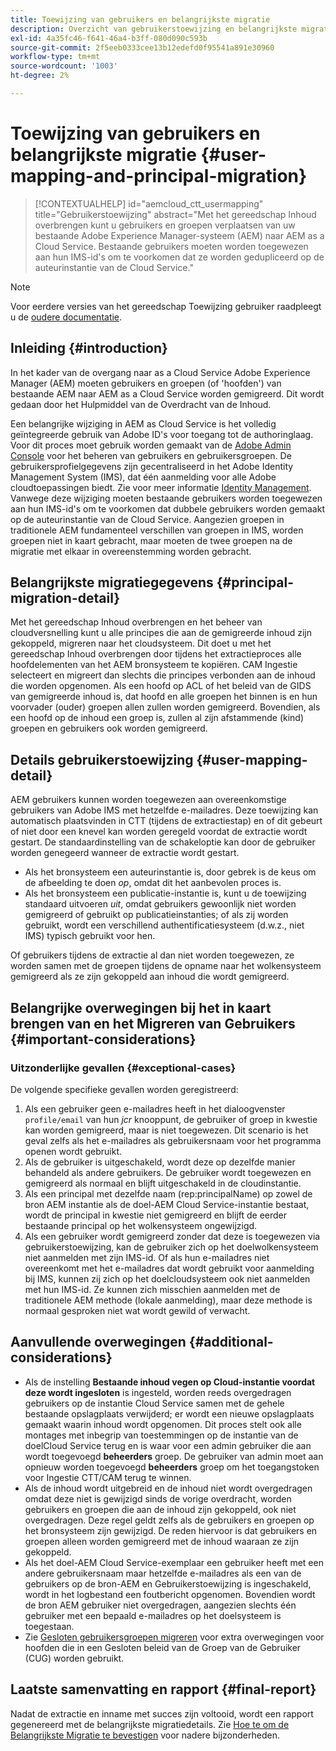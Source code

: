 ```yaml
---
title: Toewijzing van gebruikers en belangrijkste migratie
description: Overzicht van gebruikerstoewijzing en belangrijkste migratie in AEM as a Cloud Service.
exl-id: 4a35fc46-f641-46a4-b3ff-080d090c593b
source-git-commit: 2f5eeb0333cee13b12edefd0f95541a891e30960
workflow-type: tm+mt
source-wordcount: '1003'
ht-degree: 2%

---
```


# Toewijzing van gebruikers en belangrijkste migratie {#user-mapping-and-principal-migration}

>[!CONTEXTUALHELP]
>id="aemcloud_ctt_usermapping"
>title="Gebruikerstoewijzing"
>abstract="Met het gereedschap Inhoud overbrengen kunt u gebruikers en groepen verplaatsen van uw bestaande Adobe Experience Manager-systeem (AEM) naar AEM as a Cloud Service. Bestaande gebruikers moeten worden toegewezen aan hun IMS-id&#39;s om te voorkomen dat ze worden gedupliceerd op de auteurinstantie van de Cloud Service."

>[!NOTE]
>Voor eerdere versies van het gereedschap Toewijzing gebruiker raadpleegt u de [oudere documentatie](/help/journey-migration/content-transfer-tool/user-mapping-tool-legacy/considerations-user-mapping-tool-legacy.md).

## Inleiding {#introduction}

In het kader van de overgang naar as a Cloud Service Adobe Experience Manager (AEM) moeten gebruikers en groepen (of &#39;hoofden&#39;) van bestaande AEM naar AEM as a Cloud Service worden gemigreerd. Dit wordt gedaan door het Hulpmiddel van de Overdracht van de Inhoud.

Een belangrijke wijziging in AEM as Cloud Service is het volledig geïntegreerde gebruik van Adobe ID&#39;s voor toegang tot de authoringlaag. Voor dit proces moet gebruik worden gemaakt van de [Adobe Admin Console](https://helpx.adobe.com/nl/enterprise/using/admin-console.html) voor het beheren van gebruikers en gebruikersgroepen. De gebruikersprofielgegevens zijn gecentraliseerd in het Adobe Identity Management System (IMS), dat één aanmelding voor alle Adobe cloudtoepassingen biedt. Zie voor meer informatie [Identity Management](https://experienceleague.adobe.com/docs/experience-manager-cloud-service/content/overview/what-is-new-and-different.html#identity-management). Vanwege deze wijziging moeten bestaande gebruikers worden toegewezen aan hun IMS-id&#39;s om te voorkomen dat dubbele gebruikers worden gemaakt op de auteurinstantie van de Cloud Service. Aangezien groepen in traditionele AEM fundamenteel verschillen van groepen in IMS, worden groepen niet in kaart gebracht, maar moeten de twee groepen na de migratie met elkaar in overeenstemming worden gebracht.

## Belangrijkste migratiegegevens {#principal-migration-detail}

Met het gereedschap Inhoud overbrengen en het beheer van cloudversnelling kunt u alle principes die aan de gemigreerde inhoud zijn gekoppeld, migreren naar het cloudsysteem.  Dit doet u met het gereedschap Inhoud overbrengen door tijdens het extractieproces alle hoofdelementen van het AEM bronsysteem te kopiëren.  CAM Ingestie selecteert en migreert dan slechts die principes verbonden aan de inhoud die worden opgenomen. Als een hoofd op ACL of het beleid van de GIDS van gemigreerde inhoud is, dat hoofd en alle groepen het binnen is en hun voorvader (ouder) groepen allen zullen worden gemigreerd. Bovendien, als een hoofd op de inhoud een groep is, zullen al zijn afstammende (kind) groepen en gebruikers ook worden gemigreerd.

## Details gebruikerstoewijzing {#user-mapping-detail}

AEM gebruikers kunnen worden toegewezen aan overeenkomstige gebruikers van Adobe IMS met hetzelfde e-mailadres.  Deze toewijzing kan automatisch plaatsvinden in CTT (tijdens de extractiestap) en of dit gebeurt of niet door een knevel kan worden geregeld voordat de extractie wordt gestart. De standaardinstelling van de schakeloptie kan door de gebruiker worden genegeerd wanneer de extractie wordt gestart.

* Als het bronsysteem een auteurinstantie is, door gebrek is de keus om de afbeelding te doen _op_, omdat dit het aanbevolen proces is.
* Als het bronsysteem een publicatie-instantie is, kunt u de toewijzing standaard uitvoeren _uit_, omdat gebruikers gewoonlijk niet worden gemigreerd of gebruikt op publicatieinstanties; of als zij worden gebruikt, wordt een verschillend authentificatiesysteem (d.w.z., niet IMS) typisch gebruikt voor hen.

Of gebruikers tijdens de extractie al dan niet worden toegewezen, ze worden samen met de groepen tijdens de opname naar het wolkensysteem gemigreerd als ze zijn gekoppeld aan inhoud die wordt gemigreerd.

## Belangrijke overwegingen bij het in kaart brengen van en het Migreren van Gebruikers {#important-considerations}

### Uitzonderlijke gevallen {#exceptional-cases}

De volgende specifieke gevallen worden geregistreerd:

1. Als een gebruiker geen e-mailadres heeft in het dialoogvenster `profile/email` van hun *jcr* knooppunt, de gebruiker of groep in kwestie kan worden gemigreerd, maar is niet toegewezen. Dit scenario is het geval zelfs als het e-mailadres als gebruikersnaam voor het programma openen wordt gebruikt.
2. Als de gebruiker is uitgeschakeld, wordt deze op dezelfde manier behandeld als andere gebruikers. De gebruiker wordt toegewezen en gemigreerd als normaal en blijft uitgeschakeld in de cloudinstantie.
3. Als een principal met dezelfde naam (rep:principalName) op zowel de bron AEM instantie als de doel-AEM Cloud Service-instantie bestaat, wordt de principal in kwestie niet gemigreerd en blijft de eerder bestaande principal op het wolkensysteem ongewijzigd.
4. Als een gebruiker wordt gemigreerd zonder dat deze is toegewezen via gebruikerstoewijzing, kan de gebruiker zich op het doelwolkensysteem niet aanmelden met zijn IMS-id. Of als hun e-mailadres niet overeenkomt met het e-mailadres dat wordt gebruikt voor aanmelding bij IMS, kunnen zij zich op het doelcloudsysteem ook niet aanmelden met hun IMS-id. Ze kunnen zich misschien aanmelden met de traditionele AEM methode (lokale aanmelding), maar deze methode is normaal gesproken niet wat wordt gewild of verwacht.

## Aanvullende overwegingen {#additional-considerations}

* Als de instelling **Bestaande inhoud vegen op Cloud-instantie voordat deze wordt ingesloten** is ingesteld, worden reeds overgedragen gebruikers op de instantie Cloud Service samen met de gehele bestaande opslagplaats verwijderd; er wordt een nieuwe opslagplaats gemaakt waarin inhoud wordt opgenomen. Dit proces stelt ook alle montages met inbegrip van toestemmingen op de instantie van de doelCloud Service terug en is waar voor een admin gebruiker die aan wordt toegevoegd **beheerders** groep. De gebruiker van admin moet aan opnieuw worden toegevoegd **beheerders** groep om het toegangstoken voor Ingestie CTT/CAM terug te winnen.
* Als de inhoud wordt uitgebreid en de inhoud niet wordt overgedragen omdat deze niet is gewijzigd sinds de vorige overdracht, worden gebruikers en groepen die aan de inhoud zijn gekoppeld, ook niet overgedragen. Deze regel geldt zelfs als de gebruikers en groepen op het bronsysteem zijn gewijzigd. De reden hiervoor is dat gebruikers en groepen alleen worden gemigreerd met de inhoud waaraan ze zijn gekoppeld.
* Als het doel-AEM Cloud Service-exemplaar een gebruiker heeft met een andere gebruikersnaam maar hetzelfde e-mailadres als een van de gebruikers op de bron-AEM en Gebruikerstoewijzing is ingeschakeld, wordt in het logbestand een foutbericht opgenomen. Bovendien wordt de bron AEM gebruiker niet overgedragen, aangezien slechts één gebruiker met een bepaald e-mailadres op het doelsysteem is toegestaan.
* Zie [Gesloten gebruikersgroepen migreren](/help/journey-migration/content-transfer-tool/using-content-transfer-tool/closed-user-groups-migration.md) voor extra overwegingen voor hoofden die in een Gesloten beleid van de Groep van de Gebruiker (CUG) worden gebruikt.

## Laatste samenvatting en rapport {#final-report}

Nadat de extractie en inname met succes zijn voltooid, wordt een rapport gegenereerd met de belangrijkste migratiedetails. Zie [Hoe te om de Belangrijkste Migratie te bevestigen](/help/journey-migration/content-transfer-tool/using-content-transfer-tool/validating-content-transfers.md#how-to-validate-principal-migration) voor nadere bijzonderheden.
